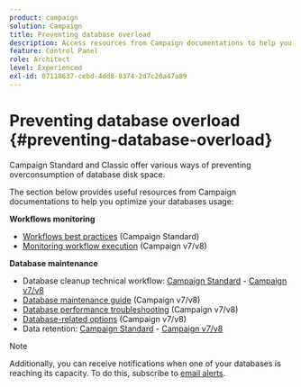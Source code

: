 ```yaml
---
product: campaign
solution: Campaign
title: Preventing database overload
description: Access resources from Campaign documentations to help you prevent database overload on your instances.
feature: Control Panel
role: Architect
level: Experienced
exl-id: 07118637-cebd-4dd8-8374-2d7c20a47a89
---
```

# Preventing database overload {#preventing-database-overload}

Campaign Standard and Classic offer various ways of preventing overconsumption of database disk space.

The section below provides useful resources from Campaign documentations to help you optimize your databases usage:

**Workflows monitoring**

* [Workflows best practices](https://experienceleague.adobe.com/docs/campaign-standard/using/managing-processes-and-data/workflow-general-operation/best-practices-workflows.html) (Campaign Standard)
* [Monitoring workflow execution](https://experienceleague.adobe.com/docs/campaign-classic/using/automating-with-workflows/monitoring-workflows/monitoring-workflow-execution.html) (Campaign v7/v8)

**Database maintenance**

* Database cleanup technical workflow: [Campaign Standard](https://experienceleague.adobe.com/docs/campaign-standard/using/administrating/application-settings/technical-workflows.html#list-of-technical-workflows) - [Campaign v7/v8](https://experienceleague.adobe.com/docs/campaign-classic/using/monitoring-campaign-classic/data-processing/database-cleanup-workflow.html)
* [Database maintenance guide](https://experienceleague.adobe.com/docs/campaign-classic/using/monitoring-campaign-classic/database-maintenance/recommendations.html) (Campaign v7/v8)
* [Database performance troubleshooting](https://experienceleague.adobe.com/docs/campaign-classic/using/monitoring-campaign-classic/troubleshooting-toc/database-issues-toc/database-performances.html) (Campaign v7/v8)
* [Database-related options](https://experienceleague.adobe.com/docs/campaign-classic/using/installing-campaign-classic/appendices/configuring-campaign-options.html#database) (Campaign v7/v8)
* Data retention: [Campaign Standard](https://experienceleague.adobe.com/docs/campaign-standard/using/administrating/application-settings/data-retention.html) - [Campaign v7/v8](https://experienceleague.adobe.com/docs/campaign-classic/using/configuring-campaign-classic/data-model/data-model-best-practices.html#data-retention)

>[!NOTE]
>
>Additionally, you can receive notifications when one of your databases is reaching its capacity. To do this, subscribe to [email alerts](../../performance-monitoring/using/email-alerting.md).
